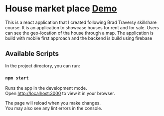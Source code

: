 # House market place [Demo](https://62dfc89fc85fcb0579f9803c--scintillating-torte-db5e8e.netlify.app/sign-in)

This is a react application that I created following Brad Traversy skillshare course.
It is an application to showcase houses for rent and for sale. Users can see the geo-location of tha house through a map.
The application is build with mobile first approach and the backend is build using firebase 


## Available Scripts

In the project directory, you can run:

### `npm start`

Runs the app in the development mode.\
Open [http://localhost:3000](http://localhost:3000) to view it in your browser.

The page will reload when you make changes.\
You may also see any lint errors in the console.
